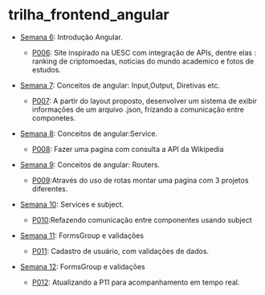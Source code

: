 # trilha_frontend_angular

- [Semana 6](./semana6): Introdução Angular.
    - [P006](https://beatriz-ux.github.io/trilha_frontend_angular/semana6/P006/dist/p006/browser): Site inspirado na UESC com integração de APIs, dentre elas : ranking de criptomoedas, noticias do mundo academico e fotos de estudos.

- [Semana 7](./semana7): Conceitos de angular: Input,Output, Diretivas etc.
    - [P007](https://beatriz-ux.github.io/trilha_frontend_angular/semana7/P007/dist/p007/browser): A partir do layout proposto, desenvolver um sistema de exibir informações de um arquivo .json, frizando a comunicação entre componetes.

- [Semana 8](./semana8): Conceitos de angular:Service.
    - [P008](https://beatriz-ux.github.io/trilha_frontend_angular/semana8/P008/dist/p008/browser): Fazer uma pagína com consulta a API da Wikipedia
    
- [Semana 9](./semana8): Conceitos de angular: Routers.
    - [P009](https://beatriz-ux.github.io/trilha_frontend_angular/semana9/P009/dist/p009/browser):Através do uso de rotas montar uma pagina com 3 projetos diferentes.
- [Semana 10](./semana8): Services e subject.
    - [P010](https://beatriz-ux.github.io/trilha_frontend_angular/semana10/P007/dist/p007/browser):Refazendo comunicação entre componentes usando subject

- [Semana 11](./semana11): FormsGroup e validações
    - [P011](https://beatriz-ux.github.io/trilha_frontend_angular/semana11/P011/dist/p011/browser): Cadastro de usuário, com validações de dados.

- [Semana 12](./semana12): FormsGroup e validações
    - [P012](https://beatriz-ux.github.io/trilha_frontend_angular/semana12/P011/dist/p011/browser): Atualizando a P11 para acompanhamento em tempo real.
